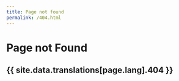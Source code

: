 ```yaml
---
title: Page not found
permalink: /404.html
---
```


<div class="col-md-12">
  <h1>Page not Found</h1>
  <div class="hr"></div>
  <h2>{{ site.data.translations[page.lang].404 }}</h2>

</div>